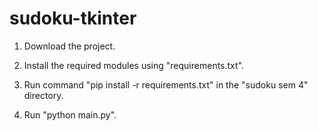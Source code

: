 # sudoku-tkinter

1) Download the project.


2) Install the required modules using "requirements.txt".


3) Run command "pip install -r requirements.txt" in the "sudoku sem 4" directory.


4) Run "python main.py".
